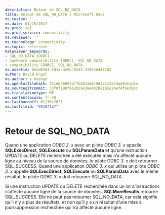 ```yaml
---
description: Retour de SQL_NO_DATA
title: Retour de SQL_NO_DATA | Microsoft Docs
ms.custom: ''
ms.date: 01/19/2017
ms.prod: sql
ms.prod_service: connectivity
ms.reviewer: ''
ms.technology: connectivity
ms.topic: reference
helpviewer_keywords:
- SQL_NO_DATA [ODBC]
- backward compatibility [ODBC], SQL_NO_DATA
- compatibility [ODBC], SQL_NO_DATA
ms.assetid: deed0163-9d1a-4e9b-9342-3f82e64477d2
author: David-Engel
ms.author: v-daenge
ms.openlocfilehash: f61d676897bf7b5633a0c9d37c12e44ae9de1cbe
ms.sourcegitcommit: 33f0f190f962059826e002be165a2bef4f9e350c
ms.translationtype: MT
ms.contentlocale: fr-FR
ms.lasthandoff: 01/30/2021
ms.locfileid: "99187167"
---
```

# <a name="returning-sql_no_data"></a>Retour de SQL_NO_DATA
Quand une application *ODBC 2. x* avec un pilote *ODBC 3. x* appelle **SQLExecDirect**, **SQLExecute** ou **SQLParamData** et qu’une instruction UPDATE ou DELETE recherchée a été exécutée mais n’a affecté aucune ligne au niveau de la source de données, le pilote ODBC *3. x* doit retourner SQL_SUCCESS. Quand une application *ODBC 3. x* qui utilise un pilote *ODBC 3. x* appelle **SQLExecDirect**, **SQLExecute** ou **SQLParamData** avec le même résultat, le pilote ODBC *3. x* doit retourner SQL_NO_DATA.  
  
 Si une instruction UPDATE ou DELETE recherchée dans un lot d’instructions n’affecte aucune ligne de la source de données, **SQLMoreResults** retourne SQL_SUCCESS. Elle ne peut pas retourner SQL_NO_DATA, car cela signifie qu’il n’y a plus de résultats, et non qu’il y a un résultat d’une mise à jour/suppression recherchée qui n’a affecté aucune ligne.
